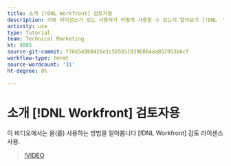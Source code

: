 ```yaml
---
title: 소개 [!DNL Workfront] 검토자용
description: 리뷰 라이선스가 있는 사용자가 어떻게 사용할 수 있는지 알아보기 [!DNL  Workfront].
activity: use
type: Tutorial
team: Technical Marketing
kt: 8805
source-git-commit: f766549b8426e1c585b519396864aa857953b6cf
workflow-type: tm+mt
source-wordcount: '31'
ht-degree: 0%

---
```


# 소개 [!DNL Workfront] 검토자용

이 비디오에서는 을(를) 사용하는 방법을 알아봅니다 [!DNL  Workfront] 검토 라이센스 사용.

>[!VIDEO](https://video.tv.adobe.com/v/335106/?quality=12)

